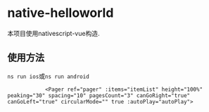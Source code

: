 # native-helloworld

本项目使用nativescript-vue构造.

## 使用方法

`ns run ios`或`ns run android`


<!-- <CollectionView ref="collection" :items="itemList" colWidth="50%" rowHeight="100" orientation="vertical" @itemTap="tapItem" -->

                <Pager ref="pager" :items="itemList" height="100%" peaking="30" spacing="10" pagesCount="3" canGoRight="true" canGoLeft="true" circularMode="" true :autoPlay="autoPlay">